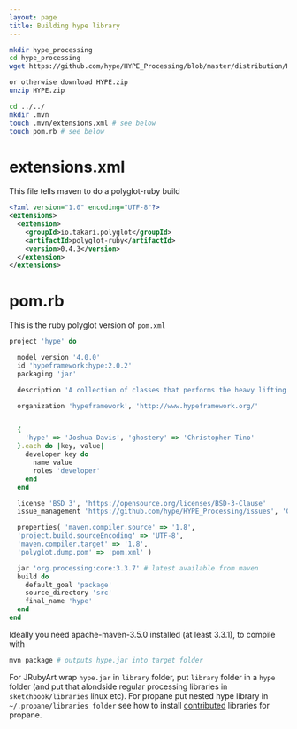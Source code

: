 ```yaml
---
layout: page
title: Building hype library
---
```


```bash
mkdir hype_processing
cd hype_processing
wget https://github.com/hype/HYPE_Processing/blob/master/distribution/HYPE.zip

or otherwise download HYPE.zip
unzip HYPE.zip

cd ../../
mkdir .mvn
touch .mvn/extensions.xml # see below
touch pom.rb # see below
```

# extensions.xml

This file tells maven to do a polyglot-ruby build

```xml
<?xml version="1.0" encoding="UTF-8"?>
<extensions>
  <extension>
    <groupId>io.takari.polyglot</groupId>
    <artifactId>polyglot-ruby</artifactId>
    <version>0.4.3</version>
  </extension>
</extensions>
```

# pom.rb

This is the ruby polyglot version of `pom.xml`

```ruby
project 'hype' do

  model_version '4.0.0'
  id 'hypeframework:hype:2.0.2'
  packaging 'jar'

  description 'A collection of classes that performs the heavy lifting for you by writing a minimal amount of code.'

  organization 'hypeframework', 'http://www.hypeframework.org/'


  {
    'hype' => 'Joshua Davis', 'ghostery' => 'Christopher Tino'
  }.each do |key, value|
    developer key do
      name value
      roles 'developer'
    end
  end

  license 'BSD 3', 'https://opensource.org/licenses/BSD-3-Clause'
  issue_management 'https://github.com/hype/HYPE_Processing/issues', 'Github'

  properties( 'maven.compiler.source' => '1.8',
  'project.build.sourceEncoding' => 'UTF-8',
  'maven.compiler.target' => '1.8',
  'polyglot.dump.pom' => 'pom.xml' )

  jar 'org.processing:core:3.3.7' # latest available from maven
  build do
    default_goal 'package'
    source_directory 'src'
    final_name 'hype'
  end
end
```

Ideally you need apache-maven-3.5.0 installed (at least 3.3.1), to compile with

```bash
mvn package # outputs hype.jar into target folder
```

For JRubyArt wrap `hype.jar` in `library` folder, put `library` folder in a `hype` folder (and put that alondside regular processing libraries in `sketchbook/libraries` linux etc). For propane put nested hype library in `~/.propane/libraries folder` see how to install [contributed] libraries for propane.

[contributed]: https://ruby-processing.github.io/propane/contributed
